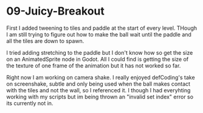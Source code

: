# 09-Juicy-Breakout
First I added tweening to tiles and paddle at the start of every level. THough I am still trying to figure out how to make the ball
wait until the paddle and all the tiles are down to spawn.

I tried adding stretching to the paddle but I don't know how so get the size on an AnimatedSprite node in Godot. All I could find is getting the size of the texture of one frame of the animation but it has not worked so far.

Right now I am working on camera shake. I really enjoyed defCoding's take on screenshake, subtle and only being used when the ball makes contact with the tiles and not the wall, so I referenced it. I though I had everyhting working with my scripts but im being thrown an "invalid set index" error so its currently not in. 
